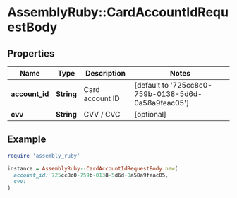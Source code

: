 # AssemblyRuby::CardAccountIdRequestBody

## Properties

| Name | Type | Description | Notes |
| ---- | ---- | ----------- | ----- |
| **account_id** | **String** | Card account ID | [default to &#39;725cc8c0-759b-0138-5d6d-0a58a9feac05&#39;] |
| **cvv** | **String** | CVV / CVC | [optional] |

## Example

```ruby
require 'assembly_ruby'

instance = AssemblyRuby::CardAccountIdRequestBody.new(
  account_id: 725cc8c0-759b-0138-5d6d-0a58a9feac05,
  cvv: 
)
```

